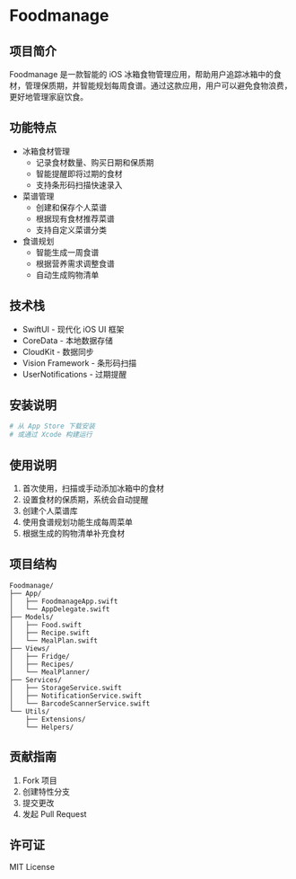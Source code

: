 # Foodmanage

## 项目简介
Foodmanage 是一款智能的 iOS 冰箱食物管理应用，帮助用户追踪冰箱中的食材，管理保质期，并智能规划每周食谱。通过这款应用，用户可以避免食物浪费，更好地管理家庭饮食。

## 功能特点
- 冰箱食材管理
  - 记录食材数量、购买日期和保质期
  - 智能提醒即将过期的食材
  - 支持条形码扫描快速录入
- 菜谱管理
  - 创建和保存个人菜谱
  - 根据现有食材推荐菜谱
  - 支持自定义菜谱分类
- 食谱规划
  - 智能生成一周食谱
  - 根据营养需求调整食谱
  - 自动生成购物清单

## 技术栈
- SwiftUI - 现代化 iOS UI 框架
- CoreData - 本地数据存储
- CloudKit - 数据同步
- Vision Framework - 条形码扫描
- UserNotifications - 过期提醒

## 安装说明
```bash
# 从 App Store 下载安装
# 或通过 Xcode 构建运行
```

## 使用说明
1. 首次使用，扫描或手动添加冰箱中的食材
2. 设置食材的保质期，系统会自动提醒
3. 创建个人菜谱库
4. 使用食谱规划功能生成每周菜单
5. 根据生成的购物清单补充食材

## 项目结构
```
Foodmanage/
├── App/
│   ├── FoodmanageApp.swift
│   └── AppDelegate.swift
├── Models/
│   ├── Food.swift
│   ├── Recipe.swift
│   └── MealPlan.swift
├── Views/
│   ├── Fridge/
│   ├── Recipes/
│   └── MealPlanner/
├── Services/
│   ├── StorageService.swift
│   ├── NotificationService.swift
│   └── BarcodeScannerService.swift
└── Utils/
    ├── Extensions/
    └── Helpers/
```

## 贡献指南
1. Fork 项目
2. 创建特性分支
3. 提交更改
4. 发起 Pull Request

## 许可证
MIT License 